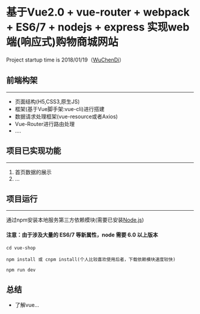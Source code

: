 # 基于Vue2.0 + vue-router + webpack + ES6/7 + nodejs + express 实现web端(响应式)购物商城网站

Project startup time is 2018/01/19（[WuChenDi](https://github.com/WuChenDi)）

## 前端构架
***
- 页面结构(H5,CSS3,原生JS)
- 框架(基于Vue脚手架:vue-cli)进行搭建
- 数据请求处理框架(vue-resource或者Axios)
- Vue-Router进行路由处理
- ....

## 项目已实现功能
***
1. 首页数据的展示
2. ...

## 项目运行
***
通过npm安装本地服务第三方依赖模块(需要已安装[Node.js](https://nodejs.org/))
#### 注意：由于涉及大量的 ES6/7 等新属性，node 需要 6.0 以上版本 
```
cd vue-shop

npm install 或 cnpm install(个人比较喜欢使用后者，下载依赖模块速度较快)

npm run dev

```
## 总结

- 了解vue...
